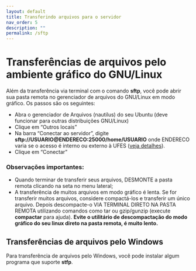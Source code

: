 ```yaml
---
layout: default
title: Transferindo arquivos para o servidor
nav_order: 5
description: ""
permalink: /sftp
---
```


# Transferências de arquivos pelo ambiente gráfico do GNU/Linux

Além da transferência via terminal com o comando **sftp**, você pode abrir sua pasta remota no gerenciador de arquivos do GNU/Linux em modo gráfico. Os passos são os seguintes:

- Abra o gerenciador de Arquivos (nautilus) do seu Ubuntu (deve funcionar para outras distribuições GNU/Linux)
- Clique em “Outros locais”
- Na barra “Conectar ao servidor”, digite **sftp://USUARIO@ENDERECO:25000/home/USUARIO** onde ENDERECO varia se o acesso é interno ou externo à UFES ([veja detalhes](/)).
- Clique em “Conectar”

### Observações importantes:

- Quando terminar de transferir seus arquivos, DESMONTE a pasta remota clicando na seta no menu lateral;
- A transferência de muitos arquivos em modo gráfico é lenta. Se for transferir muitos arquivos, considere compactá-los e transferir um único arquivo. Depois descompacte-o VIA TERMINAL DIRETO NA PASTA REMOTA utilizando comandos como tar ou gzip/gunzip (execute **compactar** para ajuda). **Evite o utilitário de descompactação do modo gráfico do seu linux direto na pasta remota, é muito lento.**


## Transferências de arquivos pelo Windows

Para transferência de arquivos pelo Windows, você pode instalar algum programa que suporte **stfp**.